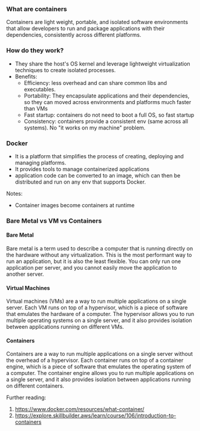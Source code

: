 ### What are containers
Containers are light weight, portable, and isolated software environments that allow developers to run and package applications with their dependencies, consistently across different platforms.

### How do they work?
- They share the host's OS kernel and leverage lightweight virtualization techniques to create isolated processes.
- Benefits:
	- Efficiency: less overhead and can share common libs and executables.
	- Portability: They encapsulate applications and their dependencies, so they can moved across environments and platforms much faster than VMs
	- Fast startup: containers do not need to boot a full OS, so fast startup
	- Consistency: containers provide a consistent env (same across all systems). No "it works on my machine" problem.
### Docker
- It is a platform that simplifies the process of creating, deploying and managing platforms.
- It provides tools to manage containerized applications
- application code can be converted to an image, which can then be distributed and run on any env that supports Docker.

Notes:
- Container images become containers at runtime

### Bare Metal vs VM vs Containers
#### Bare Metal
Bare metal is a term used to describe a computer that is running directly on the hardware without any virtualization. This is the most performant way to run an application, but it is also the least flexible. You can only run one application per server, and you cannot easily move the application to another server.
#### Virtual Machines
Virtual machines (VMs) are a way to run multiple applications on a single server. Each VM runs on top of a hypervisor, which is a piece of software that emulates the hardware of a computer. The hypervisor allows you to run multiple operating systems on a single server, and it also provides isolation between applications running on different VMs.

#### Containers
Containers are a way to run multiple applications on a single server without the overhead of a hypervisor. Each container runs on top of a container engine, which is a piece of software that emulates the operating system of a computer. The container engine allows you to run multiple applications on a single server, and it also provides isolation between applications running on different containers.

Further reading:
1. https://www.docker.com/resources/what-container/
2. https://explore.skillbuilder.aws/learn/course/106/introduction-to-containers